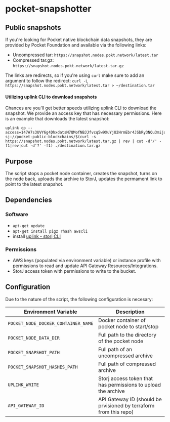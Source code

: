 # pocket-snapshotter

## Public snapshots

If you're looking for Pocket native blockchain data snapshots, they are provided by Pocket Foundation and available via the following links:
* Uncompressed tar: `https://snapshot.nodes.pokt.network/latest.tar`
* Compressed tar.gz: `https://snapshot.nodes.pokt.network/latest.tar.gz`

The links are redirects, so if you're using `curl` make sure to add an argument to follow the redirect: `curl -L https://snapshot.nodes.pokt.network/latest.tar > ~/destination.tar`

#### Utilizing uplink CLI to download snapshots

Chances are you'll get better speeds utilizing uplink CLI to download the snapshot. We provide an access key that has necessary permissions. Here is an example that downloads the latest snapshot:

```
uplink cp --access=147A7s3UVY6g4DhxdatsM7QMofNBJJfvcq5w9XuYjU2HrmEbr4JSbRy3NQu3mijqk7T8in1PYEAdcf11dd5yhJ4eDAn4UMppBgqcN49f2tHVcGhRV2McpvyTm4U22uXH35h14JA1YXiGdUFDss7ThTnFnPYY8uRTxmtG2UrdW9LZkmuJysNF1sU8anEGcZnGQuYWViAzVx2VwtYTrYQE5CXPQotB2rnGwFaUY9vVeTCKFC8yiwZLHxhPJdZaexrZPbBTaf1xvmuyarMchkxvbn8K7pLXfw7n2xGArJavvRK86Nj1SrRr5ws9ku9i24WbGddKWz4SNaZgUH63Wm65yK8m91kgeHLDhhhR sj://pocket-public-blockchains/$(curl -s https://snapshot.nodes.pokt.network/latest.tar.gz | rev | cut -d'/' -f1|rev|cut -d'?' -f1) ./destination.tar.gz
```

## Purpose
The script stops a pocket node container, creates the snapshot, turns on the node back, uploads the archive to StorJ, updates the permament link to point to the latest snapshot.

## Dependencies

### Software

* `apt-get update`
* `apt-get install pigz rhash awscli`
* install [uplink - storj CLI](https://docs.storj.io/dcs/downloads/download-uplink-cli/)

### Permissions
* AWS keys (populated via environment variable) or instance profile with permissions to read and update API Gateway Resources/Integrations.
* StorJ access token with permissions to write to the bucket.

## Configuration

Due to the nature of the script, the following configuration is necesary:

| Environment Variable                | Description                                                       |
| ----------------------------------- | ----------------------------------------------------------------- |
| `POCKET_NODE_DOCKER_CONTAINER_NAME` | Docker container of pocket node to start/stop                     |
| `POCKET_NODE_DATA_DIR`              | Full path to the directory of the pocket node                     |
| `POCKET_SNAPSHOT_PATH`              | Full path of an uncompressed archive                              |
| `POCKET_SNAPSHOT_HASHES_PATH`       | Full path of compressed archive                                   |
| `UPLINK_WRITE`                      | Storj access token that has permissions to upload the archive     |
| `API_GATEWAY_ID`                    | API Gateway ID (should be prvisioned by terraform from this repo) |
